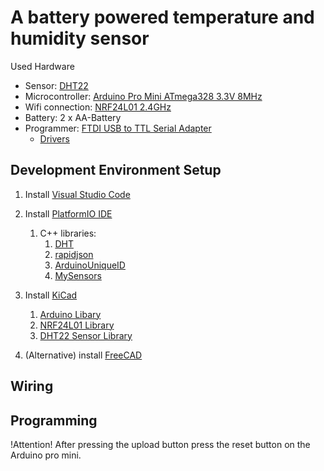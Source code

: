 # A battery powered temperature and humidity sensor
Used Hardware
- Sensor: [DHT22]()
- Microcontroller: [Arduino Pro Mini ATmega328 3.3V 8MHz ]()
- Wifi connection: [NRF24L01 2.4GHz]()
- Battery: 2 x AA-Battery
- Programmer: [FTDI USB to TTL Serial Adapter](https://www.mikrocontroller.net/topic/435491)
    - [Drivers](https://ftdichip.com/drivers/)

## Development Environment Setup
1. Install [Visual Studio Code](https://code.visualstudio.com/download)
2. Install [PlatformIO IDE](https://marketplace.visualstudio.com/items?itemName=platformio.platformio-ide)
    1. C++ libraries:
        1. [DHT](https://github.com/markruys/arduino-DHT)
        2. [rapidjson](https://github.com/Tencent/rapidjson)
        3. [ArduinoUniqueID](https://github.com/ricaun/ArduinoUniqueID)
        4. [MySensors](https://github.com/mysensors/MySensors/tree/master)
4. Install [KiCad]()
    1. [Arduino Libary](https://github.com/Duckle29/kicad-libraries)
    2. [NRF24L01 Library](https://github.com/myelin/myelin-kicad-libraries)
    3. [DHT22 Sensor Library](https://github.com/skorokithakis/kicad-lib.git)
    
    [//]: # (TODO: Move libs into repository)
    
5. (Alternative) install [FreeCAD]()

## Wiring

## Programming
!Attention! After pressing the upload button press the reset button on the Arduino pro mini.